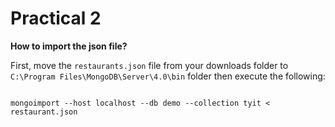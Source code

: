 # Practical 2

**How to import the json file?**

First, move the `restaurants.json` file from your downloads folder to `C:\Program Files\MongoDB\Server\4.0\bin` folder then execute the following:

```mongodb

mongoimport --host localhost --db demo --collection tyit < restaurant.json

```